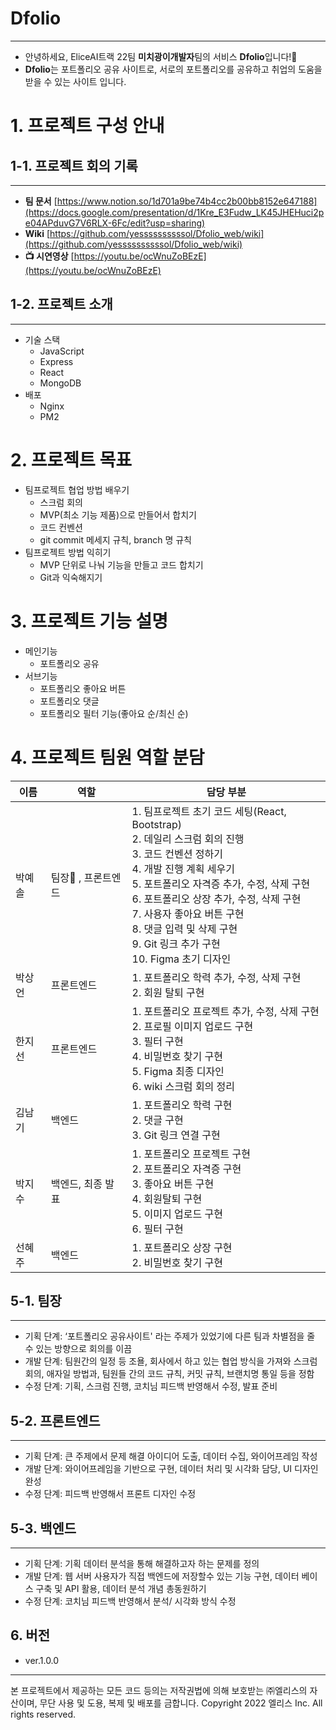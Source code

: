 # Dfolio

---

- 안녕하세요, EliceAI트랙 22팀 **미치광이개발자**팀의 서비스 **Dfolio**입니다!🎉
- **Dfolio**는 포트폴리오 공유 사이트로, 서로의 포트폴리오를 공유하고 취업의 도움을 받을 수 있는 사이트 입니다.

# 1. 프로젝트 구성 안내

## 1-1. 프로젝트 회의 기록

---

- **팀 문서** [https://www.notion.so/1d701a9be74b4cc2b00bb8152e647188](https://docs.google.com/presentation/d/1Kre_E3Fudw_LK45JHEHuci2pe04APduvG7V6RLX-6Fc/edit?usp=sharing)
- **Wiki** [https://github.com/yessssssssssol/Dfolio_web/wiki](https://github.com/yessssssssssol/Dfolio_web/wiki)
- **📺 시연영상** [https://youtu.be/ocWnuZoBEzE](https://youtu.be/ocWnuZoBEzE)

## 1-2. 프로젝트 소개

---

- 기술 스택
    - JavaScript
    - Express
    - React
    - MongoDB
- 배포
    - Nginx
    - PM2

# 2. 프로젝트 목표

- 팀프로젝트 협업 방법 배우기
    - 스크럼 회의
    - MVP(최소 기능 제품)으로 만들어서 합치기
    - 코드 컨벤션
    - git commit 메세지 규칙, branch 명 규칙
- 팀프로젝트 방법 익히기
    - MVP 단위로 나눠 기능을 만들고 코드 합치기
    - Git과 익숙해지기

# 3. 프로젝트 기능 설명

- 메인기능
    - 포트폴리오 공유
- 서브기능
    - 포트폴리오 좋아요 버튼
    - 포트폴리오 댓글
    - 포트폴리오 필터 기능(좋아요 순/최신 순)

# 4. 프로젝트 팀원 역할 분담

| 이름 | 역할 | 담당 부분 |
| --- | --- | --- |
| 박예솔 | 팀장👑 ,  프론트엔드 | 1. 팀프로젝트 초기 코드 세팅(React, Bootstrap)</br> 2. 데일리 스크럼 회의 진행</br> 3. 코드 컨벤션 정하기</br> 4. 개발 진행 계획 세우기</br> 5. 포트폴리오 자격증 추가, 수정, 삭제 구현</br> 6. 포트폴리오 상장 추가, 수정, 삭제 구현</br> 7. 사용자 좋아요 버튼 구현</br> 8. 댓글 입력 및 삭제 구현</br> 9. Git 링크 추가 구현</br> 10. Figma 초기 디자인 |
| 박상언 | 프론트엔드 | 1. 포트폴리오 학력 추가, 수정, 삭제 구현 </br> 2. 회원 탈퇴 구현 |
| 한지선 | 프론트엔드 | 1. 포트폴리오 프로젝트 추가, 수정, 삭제 구현</br> 2. 프로필 이미지 업로드 구현</br> 3. 필터 구현</br> 4. 비밀번호 찾기 구현</br> 5. Figma 최종 디자인</br> 6. wiki 스크럼 회의 정리 |
| 김남기 | 백엔드 | 1. 포트폴리오 학력 구현</br> 2. 댓글  구현</br> 3. Git 링크 연결  구현 |
| 박지수 | 백엔드, 최종 발표 | 1. 포트폴리오 프로젝트 구현</br> 2. 포트폴리오 자격증 구현</br> 3. 좋아요 버튼  구현</br> 4. 회원탈퇴 구현</br> 5. 이미지 업로드 구현</br> 6. 필터 구현 |
| 선혜주 | 백엔드 | 1. 포트폴리오 상장 구현</br> 2. 비밀번호 찾기 구현 |

## 5-1. 팀장

---

- 기획 단계: ‘포트폴리오 공유사이트' 라는 주제가 있었기에 다른 팀과 차별점을 줄 수 있는 방향으로 회의를 이끔
- 개발 단계: 팀원간의 일정 등 조욜, 회사에서 하고 있는 협업 방식을 가져와 스크럼회의, 애자일 방법과, 팀원들 간의 코드 규칙, 커밋 규칙, 브랜치명 통일 등을 정함
- 수정 단계: 기획, 스크럼 진행, 코치님 피드백 반영해서 수정, 발표 준비

## 5-2. 프론트엔드

---

- 기획 단계: 큰 주제에서 문제 해결 아이디어 도출, 데이터 수집, 와이어프레임 작성
- 개발 단계: 와이어프레임을 기반으로 구현, 데이터 처리 및 시각화 담당, UI 디자인 완성
- 수정 단계: 피드백 반영해서 프론트 디자인 수정

## 5-3. 백엔드

---

- 기획 단계: 기획 데이터 분석을 통해 해결하고자 하는 문제를 정의
- 개발 단계: 웹 서버 사용자가 직접 백엔드에 저장할수 있는 기능 구현, 데이터 베이스 구축 및 API 활용, 데이터 분석 개념 총동원하기
- 수정 단계: 코치님 피드백 반영해서 분석/ 시각화 방식 수정

## 6. 버전

- ver.1.0.0
---

본 프로젝트에서 제공하는 모든 코드 등의는 저작권법에 의해 보호받는 ㈜엘리스의 자산이며, 무단 사용 및 도용, 복제 및 배포를 금합니다.
Copyright 2022 엘리스 Inc. All rights reserved.
